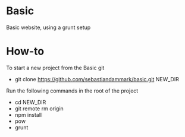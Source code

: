 Basic
=====

Basic website, using a grunt setup

How-to
======

To start a new project from the Basic git
*	git clone https://github.com/sebastiandammark/basic.git NEW_DIR

Run the following commands in the root of the project
*	cd NEW_DIR
*	git remote rm origin
*	npm install
*	pow
*	grunt